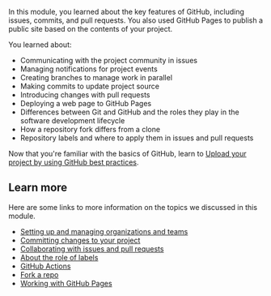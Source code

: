 In this module, you learned about the key features of GitHub, including issues, commits, and pull requests. You also used GitHub Pages to publish a public site based on the contents of your project.

You learned about:

- Communicating with the project community in issues
- Managing notifications for project events
- Creating branches to manage work in parallel
- Making commits to update project source
- Introducing changes with pull requests
- Deploying a web page to GitHub Pages
- Differences between Git and GitHub and the roles they play in the software development lifecycle 
- How a repository fork differs from a clone 
- Repository labels and where to apply them in issues and pull requests 

Now that you're familiar with the basics of GitHub, learn to [Upload your project by using GitHub best practices](/training/modules/upload-project-github/).

## Learn more

Here are some links to more information on the topics we discussed in this module.

- [Setting up and managing organizations and teams](https://help.github.com/en/github/setting-up-and-managing-organizations-and-teams?azure-portal=true)
- [Committing changes to your project](https://help.github.com/en/github/committing-changes-to-your-project?azure-portal=true)
- [Collaborating with issues and pull requests](https://help.github.com/en/github/collaborating-with-issues-and-pull-requests?azure-portal=true)
- [About the role of labels](https://docs.github.com/en/free-pro-team@latest/github/managing-your-work-on-github/about-labels?azure-portal=true)
- [GitHub Actions](https://docs.github.com/en/free-pro-team@latest/actions?azure-portal=true)
- [Fork a repo](https://docs.github.com/en/free-pro-team@latest/github/getting-started-with-github/fork-a-repo?azure-portal=true)
- [Working with GitHub Pages](https://help.github.com/en/github/working-with-github-pages?azure-portal=true)
